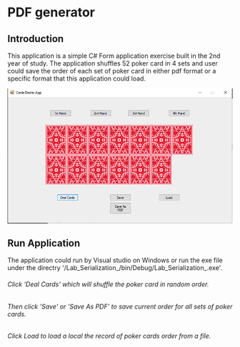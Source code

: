 # PDF generator

## Introduction
This application is a simple C# Form application exercise built in the 2nd year of study. The application shuffles 52 poker card in 4 sets and user could save the order of each set of poker card in either pdf format or a specific format that this application could load.

![Test Image 1](https://github.com/ShawnChenOfficial/PDF-generator/blob/master/screenshot.png)

## Run Application
The application could run by Visual studio on Windows or run the exe file under the directry '/Lab_Serialization_/bin/Debug/Lab_Serialization_.exe'.


###### Click 'Deal Cards' which will shuffle the poker card in random order.
###### Then click 'Save' or 'Save As PDF' to save current order for all sets of poker cards.
###### Click Load to load a local the record of poker cards order from a file.
